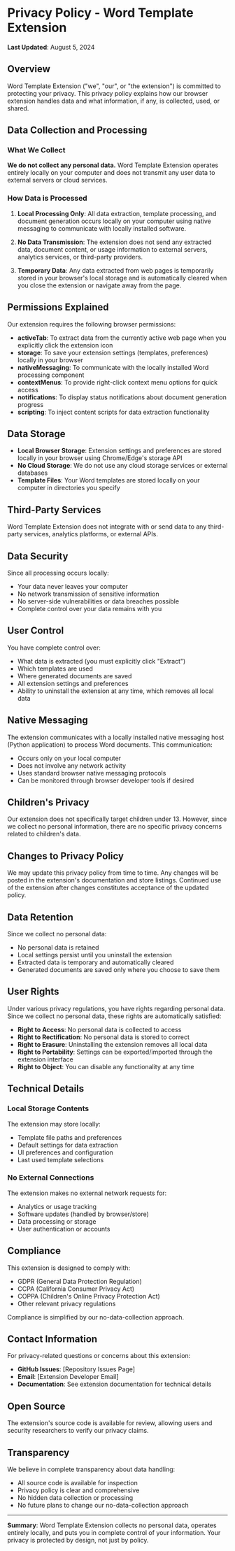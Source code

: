 # Privacy Policy - Word Template Extension

**Last Updated**: August 5, 2024

## Overview

Word Template Extension ("we", "our", or "the extension") is committed to protecting your privacy. This privacy policy explains how our browser extension handles data and what information, if any, is collected, used, or shared.

## Data Collection and Processing

### What We Collect

**We do not collect any personal data.** Word Template Extension operates entirely locally on your computer and does not transmit any user data to external servers or cloud services.

### How Data is Processed

1. **Local Processing Only**: All data extraction, template processing, and document generation occurs locally on your computer using native messaging to communicate with locally installed software.

2. **No Data Transmission**: The extension does not send any extracted data, document content, or usage information to external servers, analytics services, or third-party providers.

3. **Temporary Data**: Any data extracted from web pages is temporarily stored in your browser's local storage and is automatically cleared when you close the extension or navigate away from the page.

## Permissions Explained

Our extension requires the following browser permissions:

- **activeTab**: To extract data from the currently active web page when you explicitly click the extension icon
- **storage**: To save your extension settings (templates, preferences) locally in your browser
- **nativeMessaging**: To communicate with the locally installed Word processing component
- **contextMenus**: To provide right-click context menu options for quick access
- **notifications**: To display status notifications about document generation progress
- **scripting**: To inject content scripts for data extraction functionality

## Data Storage

- **Local Browser Storage**: Extension settings and preferences are stored locally in your browser using Chrome/Edge's storage API
- **No Cloud Storage**: We do not use any cloud storage services or external databases
- **Template Files**: Your Word templates are stored locally on your computer in directories you specify

## Third-Party Services

Word Template Extension does not integrate with or send data to any third-party services, analytics platforms, or external APIs.

## Data Security

Since all processing occurs locally:

- Your data never leaves your computer
- No network transmission of sensitive information
- No server-side vulnerabilities or data breaches possible
- Complete control over your data remains with you

## User Control

You have complete control over:

- What data is extracted (you must explicitly click "Extract")
- Which templates are used
- Where generated documents are saved
- All extension settings and preferences
- Ability to uninstall the extension at any time, which removes all local data

## Native Messaging

The extension communicates with a locally installed native messaging host (Python application) to process Word documents. This communication:

- Occurs only on your local computer
- Does not involve any network activity
- Uses standard browser native messaging protocols
- Can be monitored through browser developer tools if desired

## Children's Privacy

Our extension does not specifically target children under 13. However, since we collect no personal information, there are no specific privacy concerns related to children's data.

## Changes to Privacy Policy

We may update this privacy policy from time to time. Any changes will be posted in the extension's documentation and store listings. Continued use of the extension after changes constitutes acceptance of the updated policy.

## Data Retention

Since we collect no personal data:

- No personal data is retained
- Local settings persist until you uninstall the extension
- Extracted data is temporary and automatically cleared
- Generated documents are saved only where you choose to save them

## User Rights

Under various privacy regulations, you have rights regarding personal data. Since we collect no personal data, these rights are automatically satisfied:

- **Right to Access**: No personal data is collected to access
- **Right to Rectification**: No personal data is stored to correct
- **Right to Erasure**: Uninstalling the extension removes all local data
- **Right to Portability**: Settings can be exported/imported through the extension interface
- **Right to Object**: You can disable any functionality at any time

## Technical Details

### Local Storage Contents

The extension may store locally:
- Template file paths and preferences
- Default settings for data extraction
- UI preferences and configuration
- Last used template selections

### No External Connections

The extension makes no external network requests for:
- Analytics or usage tracking
- Software updates (handled by browser/store)
- Data processing or storage
- User authentication or accounts

## Compliance

This extension is designed to comply with:

- GDPR (General Data Protection Regulation)
- CCPA (California Consumer Privacy Act)
- COPPA (Children's Online Privacy Protection Act)
- Other relevant privacy regulations

Compliance is simplified by our no-data-collection approach.

## Contact Information

For privacy-related questions or concerns about this extension:

- **GitHub Issues**: [Repository Issues Page]
- **Email**: [Extension Developer Email]
- **Documentation**: See extension documentation for technical details

## Open Source

The extension's source code is available for review, allowing users and security researchers to verify our privacy claims.

## Transparency

We believe in complete transparency about data handling:

- All source code is available for inspection
- Privacy policy is clear and comprehensive
- No hidden data collection or processing
- No future plans to change our no-data-collection approach

---

**Summary**: Word Template Extension collects no personal data, operates entirely locally, and puts you in complete control of your information. Your privacy is protected by design, not just by policy.